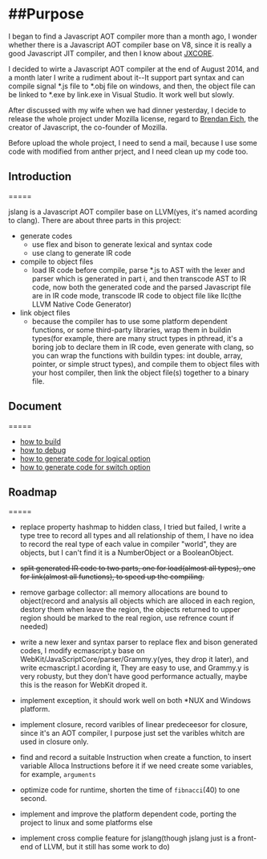 ##Purpose
======

I began to find a Javascript AOT compiler more than a month ago, I wonder whether there is a Javascript AOT compiler base on V8, since it is really a good Javascript JIT compiler, and then I know about [JXCORE](http://jxcore.com). 

I decided to wirte a Javascript AOT compiler at the end of August 2014, and a month later I write a rudiment about it--It support part syntax and can compile signal *.js file to *.obj file on windows, and then, the object file can be linked to *.exe by link.exe in Visual Studio. It work well but slowly.

After discussed with my wife when we had dinner yesterday, I decide to release the whole project under Mozilla license, regard to [Brendan Eich](http://en.wikipedia.org/wiki/Brendan_Eich), the creator of Javascript, the co-founder of Mozilla.

Before upload the whole project, I need to send a mail, because I use some code with modified from anther prject, and I need clean up my code too.

## Introduction
=====

jslang is a Javascript AOT compiler base on LLVM(yes, it's named acording to clang).
There are about three parts in this project:
  * generate codes
    * use flex and bison to generate lexical and syntax code
    * use clang to generate IR code
  * compile to object files
    * load IR code before compile, parse *.js to AST with the lexer and parser which is generated in part i, and then transcode AST to IR code, now both the generated code and the parsed Javascript file are in IR code mode, transcode IR code to object file like llc(the LLVM Native Code Generator)
  * link object files
    * because the compiler has to use some platform dependent functions, or some third-party libraries, wrap them in buildin types(for example, there are many struct types in pthread, it's a boring job to declare them in IR code, even generate with clang, so you can wrap the functions with buildin types: int double, array, pointer, or simple struct types), and compile them to object files with your host compiler, then link the object file(s) together to a binary file.

## Document
=====

   * [how to build](https://github.com/eddid/jslang/wiki/how-to-build)
   * [how to debug](https://github.com/eddid/jslang/wiki/how-to-debug)
   * [how to generate code for logical option](https://github.com/eddid/jslang/wiki/how-to-generate-code-for-logical-option)
   * [how to generate code for switch option](https://github.com/eddid/jslang/wiki/how-to-generate-code-for-switch-option)

## Roadmap
=====

* replace property hashmap to hidden class, I tried but failed, I write a type tree to record all types and all relationship of them, I have no idea to record the real type of each value in compiler "world", they are objects, but I can't find it is a NumberObject or a BooleanObject.

* ~~split generated IR code to two parts, one for load(almost all types), one for link(almost all functions), to speed up the compiling.~~

* remove garbage collector: all memory allocations are bound to object(record and analysis all objects which are alloced in each region, destory them when leave the region, the objects returned to upper region should be marked to the real region, use refrence count if needed)

* write a new lexer and syntax parser to replace flex and bison generated codes, I modify ecmascript.y base on  WebKit/JavaScriptCore/parser/Grammy.y(yes, they drop it later), and write ecmascript.l acording it, They are easy to use, and Grammy.y is very robusty, but they don't have good performance actually, maybe this is the reason for WebKit droped it.

* implement exception, it should work well on both *NUX and Windows platform.

* implement closure, record varibles of linear predeceesor for closure, since it's an AOT compiler, I purpose just set the varibles whitch are used in closure only.

* find and record a suitable Instruction when create a function, to insert variable Alloca Instructions before it if we need create some variables, for example, `arguments`

* optimize code for runtime, shorten the time of `fibnacci`(40) to one second.

* implement and improve the platform dependent code, porting the project to linux and some platforms else

* implement cross complie feature for jslang(though jslang just is a front-end of LLVM, but it still has some work to do)
